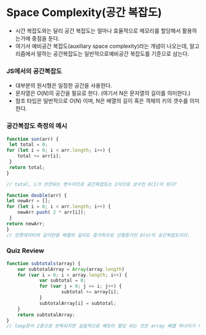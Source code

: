 # Space Complexity(공간 복잡도)

- 시간 복잡도와는 달리 공간 복잡도는 얼마나 효율적으로 메모리를 할당해서 활용하는가에 중점을 둔다.
- 여기서 예비공간 복잡도(auxiliary space complexity)라는 개념이 나오는데, 알고리즘에서 말하는 공간복잡도는 일반적으로예비공간 복잡도를 기준으로 삼는다.

### JS에서의 공간복잡도

- 대부분의 원시형은 일정한 공간을 사용한다.
- 문자열은 $O(N)$의 공간을 필요로 한다. (여기서 N은 문자열의 길이를 의미한다.)
- 참조 타입은 일반적으로 $O(N)$ 이며, N은 배열의 길이 혹은 객체의 키의 갯수를 의미한다.

### 공간복잡도 측정의 예시

```jsx
function sun(arr) {
 let total = 0;
for (let i = 0; i < arr.length; i++) {
	total += arr[i];
 }
 return total;
}

// total, i가 선언되는 변수이므로 공간복잡도는 2이므로 상수인 O(1)이 된다!

function double(arr) {
let newArr = [];
for (let i = 0; i < arr.length; i++) {
	newArr.push( 2 * arr[i]);
 }
return newArr;
}
// 인풋데이터의 길이만큼 배열의 길이도 증가하므로 선형증가인 O(n)이 공간복잡도이다. 
```

### Quiz Review

```jsx
function subtotals(array) {
	var subtotalArray = Array(array.length)
	for (var i = 0; i < array.length; i++) {
			var subtotal = 0;
			for (var j = 0; j <= i; j++) {
					subtotal += array[i];
			}
			subtotalArray[i] = subtotal;
	}
	return subtotalArray;
}
// loop문이 2중으로 반복되지만 실질적으로 메모리 할당 되는 것은 array 배열 하나이기 때문에 공간복잡도는 O(n)이다.
```